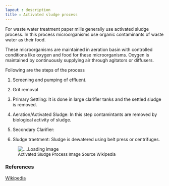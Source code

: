 ```yaml
---
layout : description
title : Activated sludge process
---
```


For waste water treatment paper mills generally use activated sludge process.
In this process microorganisms use organic contaminants of waste water as their food.

These microorganisms are maintained in aeration basin with controlled conditions like oxygen and food for these microorganisms.
Oxygen is maintained by continuously supplying air through agitators or diffusers.


Following are the steps of the process
1. Screening and pumping of effluent.

2. Grit removal

3. Primary Settling:
  It is done in large clarifier tanks and
  the settled sludge is removed.

4. Aeration/Activated Sludge:
  In this step contamintants are
  removed by biological activity
  of sludge.

5. Secondary Clarifier:


6. Sludge traetment:
  Sludge is dewatered using belt press
  or centrifuges. 
  
  
  <figure> <img src = 'https://upload.wikimedia.org/wikipedia/commons/3/35/Activated_Sludge_1.png'
  alt = "....Loading image"
  >
<figcaption style = "font-size :13px"> Activated Sludge Process  Image Source Wikipedia </figcaption>
</figure>

###  References


[Wikipedia](https://en.wikipedia.org/wiki/Activated_sludge)







  
    
              
                           

             

              

              